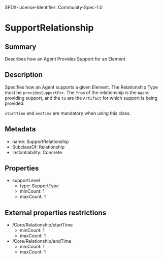 SPDX-License-Identifier: Community-Spec-1.0

# SupportRelationship

## Summary

Describes how an Agent Provides Support for an Element

## Description

Specifies how an Agent supports a given Element. The Relationship Type must be
`providesSupportFor`. The `from` of the relationship is the `Agent` providing
support, and the `to` are the `Artifact` for which support is being provided.

`startTime` and `endTime` are mandatory when using this class.

## Metadata

- name: SupportRelationship
- SubclassOf: Relationship
- Instantiability: Concrete

## Properties

- supportLevel
  - type: SupportType
  - minCount: 1
  - maxCount: 1

## External properties restrictions

- /Core/Relationship/startTime
  - minCount: 1
  - maxCount: 1
- /Core/Relationship/endTime
  - minCount: 1
  - maxCount: 1
